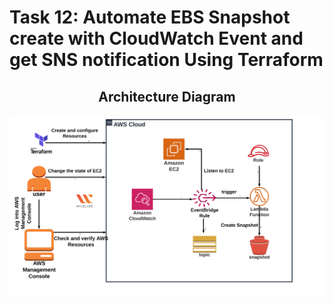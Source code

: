 # Task 12: Automate EBS Snapshot create with CloudWatch Event and get SNS notification Using Terraform
## <center>Architecture Diagram</center>

![no_image](image.png)